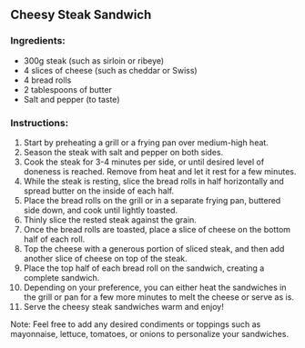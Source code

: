 ## Cheesy Steak Sandwich

### Ingredients:
- 300g steak (such as sirloin or ribeye)
- 4 slices of cheese (such as cheddar or Swiss)
- 4 bread rolls
- 2 tablespoons of butter
- Salt and pepper (to taste)

### Instructions:
1. Start by preheating a grill or a frying pan over medium-high heat.
2. Season the steak with salt and pepper on both sides.
3. Cook the steak for 3-4 minutes per side, or until desired level of doneness is reached. Remove from heat and let it rest for a few minutes.
4. While the steak is resting, slice the bread rolls in half horizontally and spread butter on the inside of each half.
5. Place the bread rolls on the grill or in a separate frying pan, buttered side down, and cook until lightly toasted.
6. Thinly slice the rested steak against the grain.
7. Once the bread rolls are toasted, place a slice of cheese on the bottom half of each roll.
8. Top the cheese with a generous portion of sliced steak, and then add another slice of cheese on top of the steak.
9. Place the top half of each bread roll on the sandwich, creating a complete sandwich.
10. Depending on your preference, you can either heat the sandwiches in the grill or pan for a few more minutes to melt the cheese or serve as is.
11. Serve the cheesy steak sandwiches warm and enjoy!

Note: Feel free to add any desired condiments or toppings such as mayonnaise, lettuce, tomatoes, or onions to personalize your sandwiches.